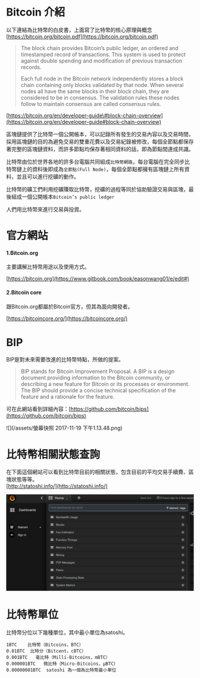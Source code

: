 # Bitcoin 介紹

以下連結為比特幣的白皮書，上面寫了比特幣的核心原理與概念  
[https://bitcoin.org/bitcoin.pdf](https://bitcoin.org/bitcoin.pdf)

> The block chain provides Bitcoin’s public ledger, an ordered and timestamped record of transactions. This system is used to protect against double spending and modification of previous transaction records.
>
> Each full node in the Bitcoin network independently stores a block chain containing only blocks validated by that node. When several nodes all have the same blocks in their block chain, they are considered to be in consensus. The validation rules these nodes follow to maintain consensus are called consensus rules.

[https://bitcoin.org/en/developer-guide\#block-chain-overview](https://bitcoin.org/en/developer-guide#block-chain-overview)

區塊鏈提供了比特幣一個公開帳本，可以記錄所有發生的交易內容以及交易時間，採用區塊鏈的目的為避免交易的雙重花費以及交易紀錄被修改，每個全節點都保存著完整的區塊鏈資料，而許多節點均保存著相同資料的話，即為節點間達成共識。

比特幣由位於世界各地的許多台電腦共同組成`比特幣網路`，每台電腦在完全同步比特幣鏈上的資料後即成為`全節點(Full Node)`，每個全節點都擁有區塊鏈上所有資料，並且可以進行挖礦的動作。

比特幣的礦工們利用挖礦賺取比特幣，挖礦的過程等同於協助驗證交易與區塊，最後組成一個公開帳本`Bitcoin’s public ledger`

人們用比特幣來進行交易與投資。

# 官方網站

#### 1.Bitcoin.org

主要講解比特幣用途以及使用方式。

[https://bitcoin.org](https://www.gitbook.com/book/easonwang01/e/edit#)

#### 2.Bitcoin core

跟Bitcoin.org都屬於Bitcoin官方，但其為面向開發者。

[https://bitcoincore.org/](https://bitcoincore.org/)

# BIP

BIP是對未來需要改進的比特幣特點，所做的提案。

> BIP stands for Bitcoin Improvement Proposal. A BIP is a design document providing information to the Bitcoin community, or describing a new feature for Bitcoin or its processes or environment. The BIP should provide a concise technical specification of the feature and a rationale for the feature.

可在此網站看到詳細內容：[https://github.com/bitcoin/bips](https://github.com/bitcoin/bips)

![](/assets/螢幕快照 2017-11-19 下午1.13.48.png)

# 比特幣相關狀態查詢

在下面這個網站可以看到比特幣目前的相關狀態，包含目前的平均交易手續費、區塊狀態等等。  
[http://statoshi.info/](http://statoshi.info/)

![](/assets/a.png)

# 比特幣單位

比特幣分位以下幾種單位，其中最小單位為satoshi。

```
1BTC    比特幣（Bitcoins，BTC）
0.01BTC  比特分（Bitcent，cBTC）
0.001BTC   毫比特（Milli-Bitcoins，mBTC）
0.000001BTC   微比特（Micro-Bitcoins，μBTC）
0.00000001BTC  satoshi 為一個為比特幣最小單位
```



